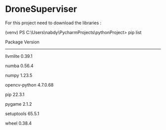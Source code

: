 # DroneSuperviser

For this project need to download the libraries :

(venv) PS C:\Users\nabdy\PycharmProjects\pythonProject> pip list

Package       Version

------------- --------

llvmlite      0.39.1

numba         0.56.4

numpy         1.23.5

opencv-python 4.7.0.68

pip           22.3.1

pygame        2.1.2

setuptools    65.5.1

wheel         0.38.4
